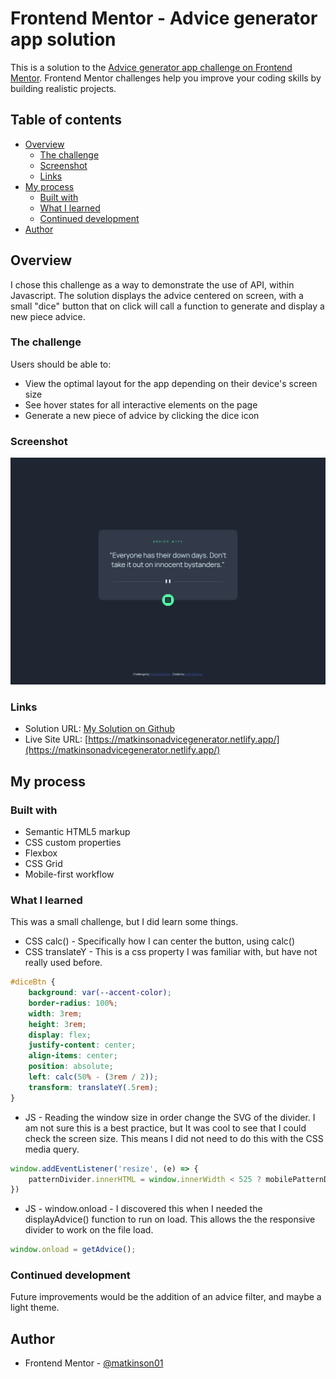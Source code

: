 # Frontend Mentor - Advice generator app solution

This is a solution to the [Advice generator app challenge on Frontend Mentor](https://www.frontendmentor.io/challenges/advice-generator-app-QdUG-13db). Frontend Mentor challenges help you improve your coding skills by building realistic projects.

## Table of contents

- [Overview](#overview)
  - [The challenge](#the-challenge)
  - [Screenshot](#screenshot)
  - [Links](#links)
- [My process](#my-process)
  - [Built with](#built-with)
  - [What I learned](#what-i-learned)
  - [Continued development](#continued-development)
- [Author](#author)

## Overview

I chose this challenge as a way to demonstrate the use of API, within Javascript. The solution displays the
advice centered on screen, with a small "dice" button that on click will call a function to generate and display a
new piece advice. 

### The challenge

Users should be able to:

- View the optimal layout for the app depending on their device's screen size
- See hover states for all interactive elements on the page
- Generate a new piece of advice by clicking the dice icon

### Screenshot

![My Solution](./design/mysolution.jpg)

### Links

- Solution URL: [My Solution on Github](https://github.com/matkinson01/advice-generator-app-main)
- Live Site URL: [https://matkinsonadvicegenerator.netlify.app/](https://matkinsonadvicegenerator.netlify.app/)

## My process

### Built with

- Semantic HTML5 markup
- CSS custom properties
- Flexbox
- CSS Grid
- Mobile-first workflow

### What I learned

This was a small challenge, but I did learn some things.

- CSS calc() - Specifically how I can center the button, using calc()
- CSS translateY - This is a css property I was familiar with, but have not really used before.
```css
#diceBtn {
    background: var(--accent-color);
    border-radius: 100%;
    width: 3rem;
    height: 3rem;
    display: flex;
    justify-content: center;
    align-items: center;
    position: absolute;
    left: calc(50% - (3rem / 2)); 
    transform: translateY(.5rem);
}
```

- JS - Reading the window size in order change the SVG of the divider. I am not sure this is a best practice,
       but It was cool to see that I could check the screen size. This means I did not need to do this with the CSS
       media query.
```js
window.addEventListener('resize', (e) => {
    patternDivider.innerHTML = window.innerWidth < 525 ? mobilePatternDivider : desktopPatternDivider;
})
```

- JS - window.onload - I discovered this when I needed the displayAdvice() function to run on load. This allows the 
       the responsive divider to work on the file load.
```js
window.onload = getAdvice();
```

### Continued development

Future improvements would be the addition of an advice filter, and maybe a light theme.

## Author

- Frontend Mentor - [@matkinson01](https://www.frontendmentor.io/profile/matkinson01)